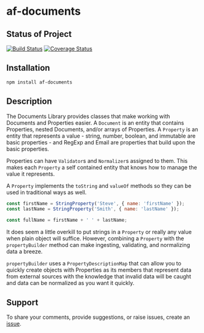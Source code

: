 # af-documents

## Status of Project

[![Build Status](https://github.com/acmeframework/af-documents/actions/workflows/build-test.yml/badge.svg)](https://github.com/acmeframework/af-documents/actions/workflows/build-test.yml) [![Coverage Status](https://coveralls.io/repos/github/acmeframework/af-documents/badge.svg?branch=main)](https://coveralls.io/github/acmeframework/af-documents?branch=main)

## Installation

```bash
npm install af-documents
```

## Description

The Documents Library provides classes that make working with Documents and Properties easier. A `Document` is an entity that contains Properties, nested Documents, and/or arrays of Properties. A `Property` is an entity that represents a value - string, number, boolean, and immutable are basic properties - and RegExp and Email are properties that build upon the basic properties.

Properties can have `Validator`s and `Normalizer`s assigned to them. This makes each `Property` a self contained entity that knows how to manage the value it represents.

A `Property` implements the `toString` and `valueOf` methods so they can be used in traditional ways as well.

```javascript
const firstName = StringProperty('Steve', { name: 'firstName' });
const lastName = StringProperty('Smith', { name: 'lastName' });

const fullName = firstName + ' ' + lastName;
```

It does seem a little overkill to put strings in a `Property` or really any value when plain object will suffice. However, combining a `Property` with the `propertyBuilder` method can make ingesting, validating, and normalizing data a breeze.

`propertyBuilder` uses a `PropertyDescriptionMap` that can allow you to quickly create objects with Properties as its members that represent data from external sources with the knowledge that invalid data will be caught and data can be normalized as you want it quickly.

## Support

To share your comments, provide suggestions, or raise issues, create an [issue](https://github.com/acmeframework/af-documents/issues).

